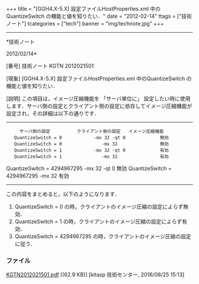 ﻿+++
title = "[GGH4.X-5.X] 設定ファイルHostProperties.xml 中のQuantizeSwitch の機能と値を知りたい．"
date = "2012-02-14"
ttags = ["技術ノート"]
tcategories = ["tech"]
banner = "img/technote.jpg"
+++

-----------------------------------------------------------------------------------------------------------------------------

*技術ノート

2012/02/14*


[番号]
技術ノート KGTN 2012021501

[現象]
[GGH4.X-5.X] 設定ファイルHostProperties.xml 中のQuantizeSwitch
の機能と値を知りたい．

[説明]
この項目は，イメージ圧縮機能を 「サーバ単位に」
設定したい時に使用します．サーバ側の設定とクライアント側の設定に依存してイメージ圧縮機能が設定され，その詳細は以下の通りです．

  ----------------------------- ---------------------- ------------------
         サーバ側の設定          クライアント側の設定   イメージ圧縮機能
       QuantizeSwitch = 0            -mx 32 -qt 0             無効
       QuantizeSwitch = 0               -mx 32                無効
       QuantizeSwitch = 1            -mx 32 -qt 0             有効
       QuantizeSwitch = 1               -mx 32                有効
   QuantizeSwitch = 4294967295       -mx 32 -qt 0             無効
   QuantizeSwitch = 4294967295          -mx 32                有効
  ----------------------------- ---------------------- ------------------

この内容をまとめると，以下のようになります．

1) QuantizeSwitch = 0
の時，クライアントのイメージ圧縮の設定によらず無効．
2) QuantizeSwitch = 1
の時，クライアントのイメージ圧縮の設定によらず有効．
3) QuantizeSwitch = 4294967295
の時，クライアントのイメージ圧縮の設定に従う．


### ファイル

 
 


[KGTN2012021501.pdf](http://techreport.kitasp.net/attachments/download/2918/KGTN2012021501.pdf)
 [(62.9 KB)] [kitasp 技術センター, 2016/08/25
15:13]


 


 

